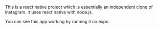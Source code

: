 This is a react native project which is essentially an independent clone of instagram. It uses react native with node.js.

You can see this app working by running it on expo. 
